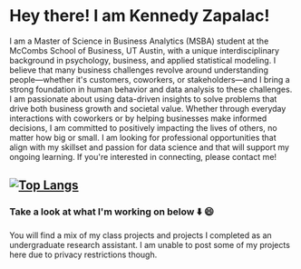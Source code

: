 # Hey there! I am Kennedy Zapalac! &emsp;
I am a Master of Science in Business Analytics (MSBA) student at the McCombs School of Business, UT Austin, with a unique interdisciplinary background in psychology, business, and applied statistical modeling. I believe that many business challenges revolve around understanding people—whether it's customers, coworkers, or stakeholders—and I bring a strong foundation in human behavior and data analysis to these challenges. I am passionate about using data-driven insights to solve problems that drive both business growth and societal value. Whether through everyday interactions with coworkers or by helping businesses make informed decisions, I am committed to positively impacting the lives of others, no matter how big or small. I am looking for professional opportunities that align with my skillset and passion for data science and that will support my ongoing learning. If you're interested in connecting, please contact me!

[![Top Langs](https://github-readme-stats.vercel.app/api/top-langs/?username=kzapalac&layout=compact)](https://github.com/kzapalac/github-readme-stats)
---

### Take a look at what I'm working on below ⬇️ 😄
You will find a mix of my class projects and projects I completed as an undergraduate research assistant. I am unable to post some of my projects here due to privacy restrictions though.
